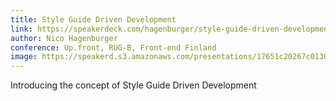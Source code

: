 ```yaml
---
title: Style Guide Driven Development
link: https://speakerdeck.com/hagenburger/style-guide-driven-development
author: Nico Hagenburger
conference: Up.front, RUG-B, Front-end Finland
image: https://speakerd.s3.amazonaws.com/presentations/17651c20267c0130e0581231381d8149/slide_0.jpg
---
```


Introducing the concept of Style Guide Driven Development
